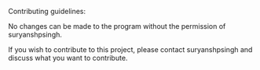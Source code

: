 Contributing guidelines:

No changes can be made to the program without the permission of suryanshpsingh.

If you wish to contribute to this project, please contact suryanshpsingh and discuss what you want to contribute.
